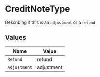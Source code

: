 # CreditNoteType

Describing if this is an `adjustment` or a `refund` 


## Values

| Name         | Value        |
| ------------ | ------------ |
| `Refund`     | refund       |
| `Adjustment` | adjustment   |